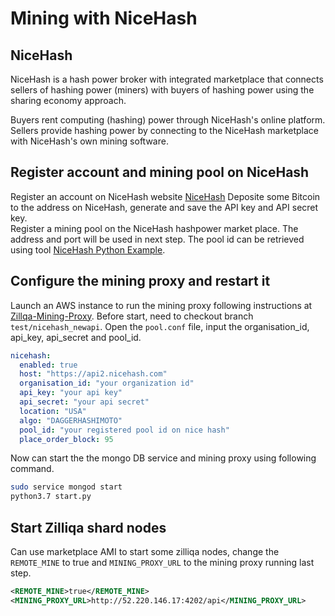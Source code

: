 # Mining with NiceHash

## NiceHash

NiceHash is a hash power broker with integrated marketplace that connects sellers of hashing power (miners) with buyers of hashing power using the sharing economy approach.

Buyers rent computing (hashing) power through NiceHash's online platform. Sellers provide hashing power by connecting to the NiceHash marketplace with NiceHash's own mining software.

## Register account and mining pool on NiceHash

Register an account on NiceHash website [NiceHash](https://www.nicehash.com)
Deposite some Bitcoin to the address on NiceHash, generate and save the API key and API secret key.  
Register a mining pool on the NiceHash hashpower market place. The address and port will be used in next step.
The pool id can be retrieved using tool [NiceHash Python Example](https://github.com/nicehash/rest-clients-demo/tree/master/python).

## Configure the mining proxy and restart it

Launch an AWS instance to run the mining proxy following instructions at [Zillqa-Mining-Proxy](https://github.com/DurianStallSingapore/Zilliqa-Mining-Proxy). Before start, need to checkout branch `test/nicehash_newapi`. Open the `pool.conf` file, input the organisation_id, api_key, api_secret and pool_id.

```yaml
nicehash:
  enabled: true
  host: "https://api2.nicehash.com"
  organisation_id: "your organization id"
  api_key: "your api key"
  api_secret: "your api secret"
  location: "USA"
  algo: "DAGGERHASHIMOTO"
  pool_id: "your registered pool id on nice hash"
  place_order_block: 95
```

Now can start the the mongo DB service and mining proxy using following command.

```bash
sudo service mongod start
python3.7 start.py
```

## Start Zilliqa shard nodes

Can use marketplace AMI to start some zilliqa nodes, change the `REMOTE_MINE` to true and `MINING_PROXY_URL` to the mining proxy running last step.

```xml
<REMOTE_MINE>true</REMOTE_MINE>
<MINING_PROXY_URL>http://52.220.146.17:4202/api</MINING_PROXY_URL>
```
